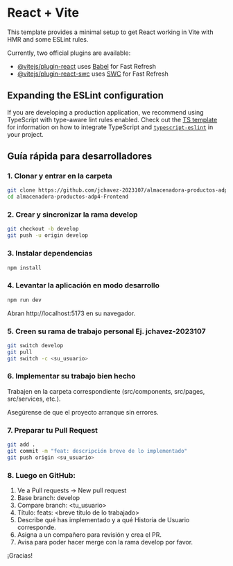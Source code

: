 # React + Vite

This template provides a minimal setup to get React working in Vite with HMR and some ESLint rules.

Currently, two official plugins are available:

- [@vitejs/plugin-react](https://github.com/vitejs/vite-plugin-react/blob/main/packages/plugin-react) uses [Babel](https://babeljs.io/) for Fast Refresh
- [@vitejs/plugin-react-swc](https://github.com/vitejs/vite-plugin-react/blob/main/packages/plugin-react-swc) uses [SWC](https://swc.rs/) for Fast Refresh

## Expanding the ESLint configuration

If you are developing a production application, we recommend using TypeScript with type-aware lint rules enabled. Check out the [TS template](https://github.com/vitejs/vite/tree/main/packages/create-vite/template-react-ts) for information on how to integrate TypeScript and [`typescript-eslint`](https://typescript-eslint.io) in your project.

## Guía rápida para desarrolladores

### 1. Clonar y entrar en la carpeta

```bash
git clone https://github.com/jchavez-2023107/almacenadora-productos-adp4-Frontend.git
cd almacenadora-productos-adp4-Frontend
```

### 2. Crear y sincronizar la rama develop

```bash
git checkout -b develop
git push -u origin develop
```

### 3. Instalar dependencias

```bash
npm install
```

### 4. Levantar la aplicación en modo desarrollo

```bash
npm run dev
```

Abran http://localhost:5173 en su navegador.

### 5. Creen su rama de trabajo personal Ej. jchavez-2023107

```bash
git switch develop
git pull
git switch -c <su_usuario>
```

### 6. Implementar su trabajo bien hecho

Trabajen en la carpeta correspondiente (src/components, src/pages, src/services, etc.).

Asegúrense de que el proyecto arranque sin errores.

### 7. Preparar tu Pull Request

```bash
git add .
git commit -m "feat: descripción breve de lo implementado"
git push origin <su_usuario>
```

### 8. Luego en GitHub:

1. Ve a Pull requests → New pull request
2. Base branch: develop
3. Compare branch: <tu_usuario>
4. Título: feats: <breve título de lo trabajado>
5. Describe qué has implementado y a qué Historia de Usuario corresponde.
6. Asigna a un compañero para revisión y crea el PR.
7. Avisa para poder hacer merge con la rama develop por favor.

¡Gracias!

